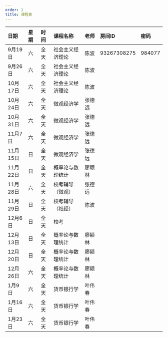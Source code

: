 ```yaml
---
order: 1
title: 课程表
---
```


| 日期     | 星期 | 时间 | 课程名称         | 老师   | 房间ID      | 密码   |
| :------- | :--- | :--- | :--------------- | :----- | :---------- | :----- |
| 9月19日  | 六   | 全天 | 社会主义经济理论 | 陈波   | 93267308275 | 984077 |
| 9月26日  | 六   | 全天 | 社会主义经济理论 | 陈波   |             |        |
| 10月17日 | 六   | 全天 | 社会主义经济理论 | 陈波   |             |        |
| 10月24日 | 六   | 全天 | 微观经济学       | 张德远 |             |        |
| 10月31日 | 六   | 全天 | 微观经济学       | 张德远 |             |        |
| 11月7日  | 六   | 全天 | 微观经济学       | 张德远 |             |        |
| 11月15日 | 日   | 全天 | 微观经济学       | 张德远 |             |        |
| 11月22日 | 日   | 全天 | 概率论与数理统计 | 廖颖林 |             |        |
| 11月28日 | 六   | 全天 | 校考辅导（微观） | 张德远 |             |        |
| 11月29日 | 日   | 全天 | 校考辅导（社经） | 陈波   |             |        |
| 12月6日  | 日   | 全天 | 校考             |        |             |        |
| 12月13日 | 日   | 全天 | 概率论与数理统计 | 廖颖林 |             |        |
| 12月20日 | 日   | 全天 | 概率论与数理统计 | 廖颖林 |             |        |
| 12月26日 | 六   | 全天 | 概率论与数理统计 | 廖颖林 |             |        |
| 1月9日   | 六   | 全天 | 货币银行学       | 叶伟春 |             |        |
| 1月16日  | 六   | 全天 | 货币银行学       | 叶伟春 |             |        |
| 1月23日  | 六   | 全天 | 货币银行学       | 叶伟春 |             |        |
